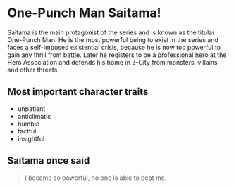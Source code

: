 # One-Punch Man Saitama!
Saitama is the main protagonist of the series and is known as the titular One-Punch Man. He is the most powerful being to exist in the series and faces a self-imposed existential crisis, because he is now too powerful to gain any thrill from battle. Later he registers to be a professional hero at the Hero Association and defends his home in Z-City from monsters, villains and other threats.
## Most important character traits
* unpatient
* anticlimatic
* humble
* tactful
* insightful
## Saitama once said
> I became so powerful, no one is able to beat me.